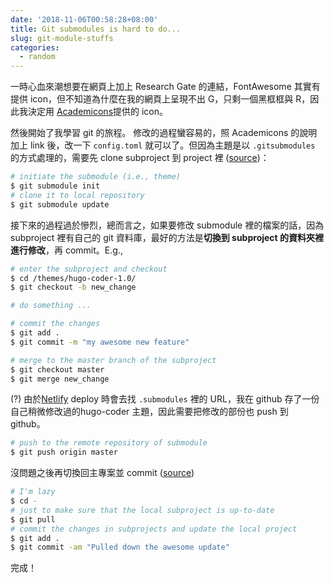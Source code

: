 ```yaml
---
date: '2018-11-06T00:58:28+08:00'
title: Git submodules is hard to do...
slug: git-module-stuffs
categories:
  - random
---
```


一時心血來潮想要在網頁上加上 Research Gate 的連結，FontAwesome 其實有提供 icon，但不知道為什麼在我的網頁上呈現不出 G，只剩一個黑框框與 R，因此我決定用 [Academicons](https://jpswalsh.github.io/academicons/)提供的 icon。

然後開始了我學習 git 的旅程。
修改的過程蠻容易的，照 Academicons 的說明加上 link 後，改一下 `config.toml` 就可以了。但因為主題是以 `.gitsubmodules` 的方式處理的，需要先 clone subproject 到 project 裡 ([source](https://git-scm.com/book/zh-tw/v1/Git-%E5%B7%A5%E5%85%B7-%E5%AD%90%E6%A8%A1%E7%B5%84-Submodules))：

```bash
# initiate the submodule (i.e., theme)
$ git submodule init
# clone it to local repository
$ git submodule update
```
接下來的過程過於慘烈，總而言之，如果要修改 submodule 裡的檔案的話，因為subproject 裡有自己的 git 資料庫，最好的方法是**切換到 subproject 的資料夾裡進行修改**，再 commit。E.g., 

```bash
# enter the subproject and checkout
$ cd /themes/hugo-coder-1.0/
$ git checkout -b new_change

# do something ...

# commit the changes
$ git add .
$ git commit -m "my awesome new feature"

# merge to the master branch of the subproject
$ git checkout master
$ git merge new_change
```

(?) 由於[Netlify](https://www.netlify.com/) deploy 時會去找 `.submodules` 裡的 URL，我在 github 存了一份自己稍微修改過的hugo-coder 主題，因此需要把修改的部份也 push 到 github。

```bash
# push to the remote repository of submodule
$ git push origin master
```

沒問題之後再切換回主專案並 commit ([source](https://stackoverflow.com/questions/5828324/update-git-submodule-to-latest-commit-on-origin))

```bash
# I'm lazy
$ cd -
# just to make sure that the local subproject is up-to-date
$ git pull
# commit the changes in subprojects and update the local project
$ git add .
$ git commit -am "Pulled down the awesome update"
```

完成！
